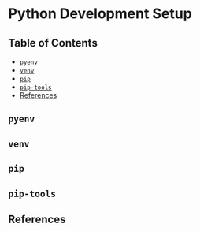 # Python Development Setup

## Table of Contents

<!-- START doctoc generated TOC please keep comment here to allow auto update -->
<!-- DON'T EDIT THIS SECTION, INSTEAD RE-RUN doctoc TO UPDATE -->

- [`pyenv`](#pyenv)
- [`venv`](#venv)
- [`pip`](#pip)
- [`pip-tools`](#pip-tools)
- [References](#references)

<!-- END doctoc generated TOC please keep comment here to allow auto update -->

## `pyenv`

## `venv`

## `pip`

## `pip-tools`

## References
